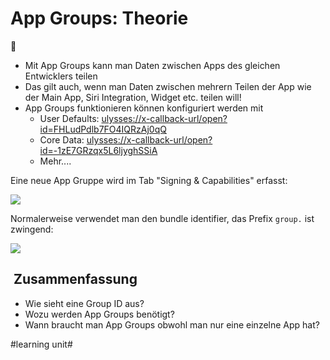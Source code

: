 # App Groups: Theorie
👯

- Mit App Groups kann man Daten zwischen Apps des gleichen Entwicklers teilen
- Das gilt auch, wenn man Daten zwischen mehrern Teilen der App wie der Main App, Siri Integration, Widget etc. teilen will!
- App Groups funktionieren können konfiguriert werden mit
	- User Defaults: [ulysses://x-callback-url/open?id=FHLudPdlb7FO4IQRzAj0qQ][1]
	- Core Data: [ulysses://x-callback-url/open?id=-1zE7GRzqx5L6ljyghSSiA][2]
	- Mehr....

Eine neue App Gruppe wird im Tab "Signing & Capabilities" erfasst:

![][image-1]

Normalerweise verwendet man den bundle identifier, das Prefix `group.` ist zwingend:

![][image-2]


##  Zusammenfassung
- Wie sieht eine Group ID aus?
- Wozu werden App Groups benötigt?
- Wann braucht man App Groups obwohl man nur eine einzelne App hat?

[1]:	ulysses://x-callback-url/open?id=FHLudPdlb7FO4IQRzAj0qQ
[2]:	ulysses://x-callback-url/open?id=-1zE7GRzqx5L6ljyghSSiA

[image-1]:	assets/Bildschirmfoto%202023-08-08%20um%2009.45.22.png
[image-2]:	assets/Bildschirmfoto%202023-08-08%20um%2009.47.06.png

#learning unit#